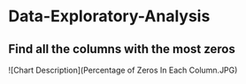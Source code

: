 # Data-Exploratory-Analysis
## Find all the columns with the most zeros
![Chart Description](Percentage of Zeros In Each Column.JPG)
